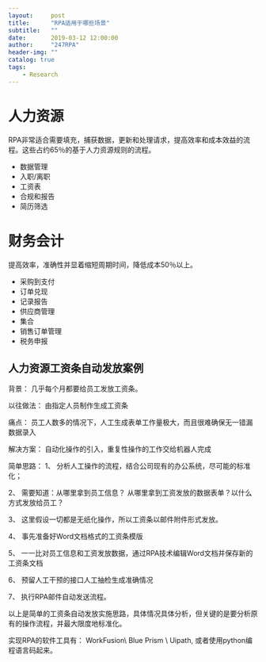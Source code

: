 ```yaml
---
layout:     post
title:      "RPA适用于哪些场景"
subtitle:   ""
date:       2019-03-12 12:00:00
author:     "247RPA"
header-img: ""
catalog: true
tags:
    - Research
---
```


# 人力资源
RPA非常适合需要填充，捕获数据，更新和处理请求，提高效率和成本效益的流程。这些占约65％的基于人力资源规则的流程。

* 数据管理
* 入职/离职
* 工资表
* 合规和报告
* 简历筛选

# 财务会计
提高效率，准确性并显着缩短周期时间，降低成本50％以上。
* 采购到支付
* 订单兑现
* 记录报告
* 供应商管理
* 集合
* 销售订单管理
* 税务申报


## 人力资源工资条自动发放案例
背景： 几乎每个月都要给员工发放工资条。

以往做法： 由指定人员制作生成工资条

痛点： 员工人数多的情况下，人工生成表单工作量极大，而且很难确保无一错漏数据录入

解决方案： 自动化操作的引入，重复性操作的工作交给机器人完成


简单思路： 
1、 分析人工操作的流程，结合公司现有的办公系统，尽可能的标准化；

2、 需要知道：从哪里拿到员工信息？ 从哪里拿到工资发放的数据表单？以什么方式发放给员工？ 

3、 这里假设一切都是无纸化操作，所以工资条以邮件附件形式发放。

4、 事先准备好Word文档格式的工资条模版

5、 一一比对员工信息和工资发放数据，通过RPA技术编辑Word文档并保存新的工资条文档

6、 预留人工干预的接口人工抽检生成准确情况

7、 执行RPA邮件自动发送流程。 

以上是简单的工资条自动发放实施思路，具体情况具体分析，但关键的是要分析原有的操作流程，并最大限度地标准化。

实现RPA的软件工具有： WorkFusion\ Blue Prism \ Uipath,  或者使用python编程语言码起来。





